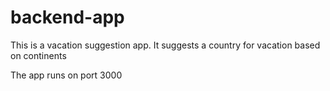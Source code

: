 # backend-app
This is a vacation suggestion app.
It suggests a country for vacation based on continents

The app runs on port 3000
